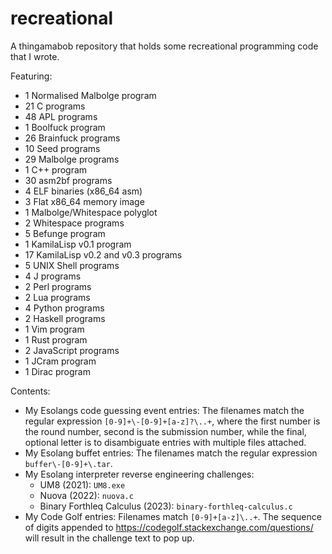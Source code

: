 # recreational

A thingamabob repository that holds some recreational programming code that I wrote.

Featuring:
- 1 Normalised Malbolge program
- 21 C programs
- 48 APL programs
- 1 Boolfuck program
- 26 Brainfuck programs
- 10 Seed programs
- 29 Malbolge programs
- 1 C++ program
- 30 asm2bf programs
- 4 ELF binaries (x86_64 asm)
- 3 Flat x86_64 memory image
- 1 Malbolge/Whitespace polyglot
- 2 Whitespace programs
- 5 Befunge program
- 1 KamilaLisp v0.1 program
- 17 KamilaLisp v0.2 and v0.3 programs
- 5 UNIX Shell programs
- 4 J programs
- 2 Perl programs
- 2 Lua programs
- 4 Python programs
- 2 Haskell programs
- 1 Vim program
- 1 Rust program
- 2 JavaScript programs
- 1 JCram program
- 1 Dirac program

Contents:
- My Esolangs code guessing event entries: The filenames match the regular expression `[0-9]+\-[0-9]+[a-z]?\..+`, where the first number is the round number, second is the submission number, while the final, optional letter is to disambiguate entries with multiple files attached.
- My Esolang buffet entries: The filenames match the regular expression `buffer\-[0-9]+\.tar`.
- My Esolang interpreter reverse engineering challenges:
    - UM8 (2021): `UM8.exe`
    - Nuova (2022): `nuova.c`
    - Binary Forthleq Calculus (2023): `binary-forthleq-calculus.c`
- My Code Golf entries: Filenames match `[0-9]+[a-z]\..+`. The sequence of digits appended to https://codegolf.stackexchange.com/questions/ will result in the challenge text to pop up. 
